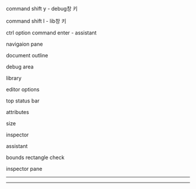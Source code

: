 


command shift y - debug창 키

command shift l - lib창 키

ctrl option command enter - assistant

navigaion pane

document outline

debug area

library

editor options

top status bar

attributes

size

inspector

assistant

bounds rectangle check

inspector pane

---
---

